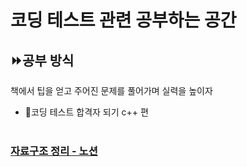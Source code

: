 # 코딩 테스트 관련 공부하는 공간

## ⏩공부 방식
책에서 팁을 얻고 주어진 문제를 풀어가며 실력을 높이자

- 📘코딩 테스트 합격자 되기 c++ 편</br></br>


### [자료구조 정리 - 노션](https://yugyeong1021.notion.site/135c3fea40f080a48f8edccbe47035e4)
